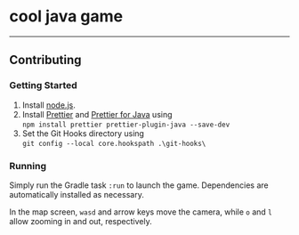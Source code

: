 # cool java game

---

## Contributing

### Getting Started

1. Install [node.js](https://nodejs.org/).
2. Install [Prettier](https://prettier.io/) and [Prettier for Java](https://prettier-java.tech/) using \
   `npm install prettier prettier-plugin-java --save-dev`
3. Set the Git Hooks directory using \
   `git config --local core.hookspath .\git-hooks\`


### Running

Simply run the Gradle task `:run` to launch the game. Dependencies are automatically installed as necessary.

In the map screen, `wasd` and arrow keys move the camera, while `o` and `l` allow zooming in and out, respectively.
